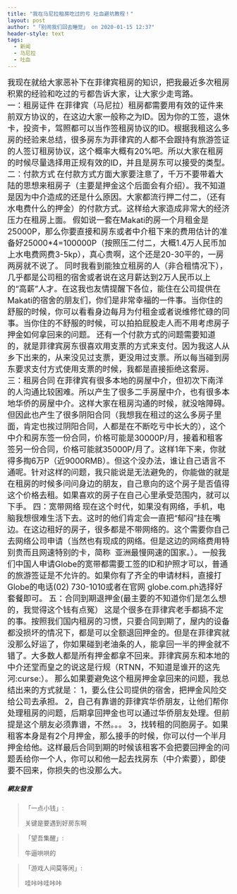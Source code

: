 ```yaml
---
title: "我在马尼拉租房吃过的亏 吐血避坑教程！"
layout: post
author: "「别闹我们回去睡觉」 on 2020-01-15 12:37"
header-style: text
tags:
  - 新闻
  - 马尼拉
  - 吐血
---
```


<span style="font-size: 18px;">我现在就给大家恶补下在菲律宾租房的知识，把我最近多次租房积累的经验和吃过的亏都告诉大家，让大家少走弯路。</span>
<br>
<span style="font-size: 18px;">一：租房证件</span>
<span style="font-size: 18px;">在菲律宾（马尼拉）租房都需要用有效的证件来前双方协议的，在这边大家一般称之为ID。因为你的工签，退休卡，投资卡，驾照都可以当作签租房协议的ID。根据我租这么多房的经验来总结，很多房东为菲律宾的人都不会跟持有旅游签证的人签订租房协议，这个概率大概有20%吧。所以大家在租房的时候尽量选择用正规有效的ID，并且是房东可以接受的类型。</span>
<br>
<span style="font-size: 18px;">二：付款方式</span>
<span style="font-size: 18px;">在付款方式方面大家要注意了，千万不要带着大陆的思想来租房子（主要是押金这个后面会有介绍）。我不知道是因为中介造成的还是什么原因。大家都流行押二付二，（还有水电费什么的押金）的付款方式。这样给大家造成非常大的经济压力在租房上面。</span>
<span style="font-size: 18px;">假如说一套在Makati的房一个月租金是25000P，那么你要直接和房东或者中介租下来的费用估计的准备好25000*4=100000P（按照压二付二，大概1.4万人民币加上水电费网费3-5kp），真心贵啊，这个还是20-30平的，一房两房就不说了。</span>
<span style="font-size: 18px;">同时我看到能独立租房的人（非合租情况下），几乎都是公司租的宿舍或者说在这月薪达到2万人民币以上的“高薪”人才。在这我也友情提醒下各位，能住在公司提供在Makati的宿舍的朋友们，你们是非常幸福的一件事。当你住的舒服的时候，你可以看看身边每月为付租金或者说维修忙碌的同事。当你住的不舒服的时候，可以拍拍屁股走人而不用考虑房子押金如何拿回来的问题。</span>
<span style="font-size: 18px;">还有一个付款方式的问题需要知道的，就是菲律宾房东很喜欢用支票的方式来支付。因为我这人从乡下出来的，从来没见过支票，更没用过支票。所以每当碰到房东要求支付方式使用支票的时候，我都是直接拒绝这套房。</span>
<span style="font-size: 18px;">三：租房合同</span>
<span style="font-size: 18px;">在菲律宾有很多本地的房屋中介，但初次下南洋的人沟通比较困难。所以产生了很多二手房屋中介，也有很多本地华侨的房屋中介。这样大家在租房沟通的时候，就没啥障碍。但因此也产生了很多阴阳合同（我想我在租过的这么多房子里面，肯定也挨过阴阳合同，人都是在不断吃亏中长大的），这个中介和房东签一份合同，价格可能是30000P/月，接着和租客签另一份合同，价格可能就35000P/月了。这样1年下来，你就得多掏6万P（近9000RMB）。但这个没办法，谁让自己语言不通呢。针对这样的问题，我只能说是无法避免的，你能做的就是在租房的时候多问问身边的朋友，自己意向的这个房子是否值得这个价格去租。如果喜欢的房子在自己心里承受范围内，就可以下手。</span>
<span style="font-size: 18px;">四：宽带网络</span>
<span style="font-size: 18px;">现在这个时代，如果没有网络，手机，电脑我想很难生活下去。这时的他们肯定会一直把“郁闷”挂在嘴边。在这边租好的房子，很多都是不带网络的。这个需要你自己去网络公司申请（当然也有现成的网络。但是这边的网络费用特别贵而且网速特别的卡，简称&nbsp; 亚洲最慢网速的国家。）。一般我们中国人申请Globe的宽带都需要工签的ID和护照才可以，普通的旅游签证是不允许的。如果你有了齐全的申请材料，直接打Globe的电话(02) 730-1010或者在官网 globe.com.ph选择好套餐即可。</span>
<span style="font-size: 18px;">五：合同到期退押金(最主要的不知道你们是怎么想的，我觉得这个钱有点冤）</span>
<span style="font-size: 18px;">这是个很多在菲律宾老手都搞不定的事。按照我们国内租房的习惯，只要合同到期了，屋内的设备都没损坏的情况下，都是可以全额退回押金的。但是在菲律宾就没那么好运了，你如果碰到老油条的人，能拿回一半的押金就不错了。大多数人都是所有押金都拿不回来。菲律宾房东和本地的中介还堂而皇之的说这是行规（RTNN，不知道是谁开的这先河:curse:）。</span>
<span style="font-size: 18px;">那么如果要避免这个租房押金拿回来的问题，我总结出来的方式就是：</span>
<span style="font-size: 18px;">1，要么住公司提供的宿舍，把押金风险交给公司去承担。</span>
<span style="font-size: 18px;">2，自己有靠谱的菲律宾华侨朋友，让他们帮你处理租房的问题，后期拿回押金也可以通过华侨朋友处理。但前提是这个朋友必须靠谱，不然。。。</span>
<span style="font-size: 18px;">3，找转租的同胞房子。如果租客本身是有2个月押金，那么接手的时候，你可以付一个半月押金给他。这样最后合同到期的时候该租客不会把要回押金的问题丢给你一个人，你可以和他一起去找房东（中介索要），即使要不回来，你损失的也没那么大。</span>
<input type="hidden" value="菲乐园提供"><br>

##### 網友發言 
> 「一点小钱」:
> <p>关键是要遇到好房东啊</p>

> 「望吾集醒」:
> <p>牛逼哄哄的</p>

> 「游戏人间莫等闲」:
> <p>哇咔咔哇咔咔</p>


